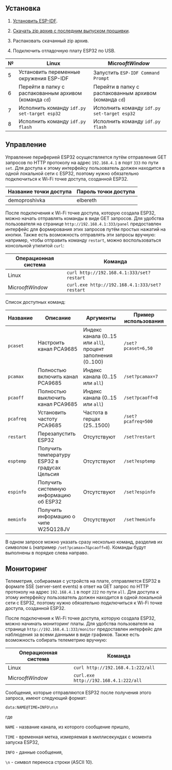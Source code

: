 ## Установка

1. [Установить ESP-IDF](https://docs.espressif.com/projects/esp-idf/en/latest/esp32/get-started).

2. [Скачать zip архив с последним выпуском прошивки](https://github.com/txgk/mcu-playground/releases).

3. Распаковать скачанный zip архив.

4. Подключить отладочную плату ESP32 по USB.

| №  | Linux                                                  | Micro$oft Window$                                      |
|----|--------------------------------------------------------|--------------------------------------------------------|
| 5  | Установить переменные окружения ESP-IDF                | Запустить `ESP-IDF Command Prompt`                     |
| 6  | Перейти в папку с распакованным архивом (команда `cd`) | Перейти в папку с распакованным архивом (команда `cd`) |
| 7  | Исполнить команду `idf.py set-target esp32`            | Исполнить команду `idf.py set-target esp32`            |
| 8  | Исполнить команду `idf.py flash`                       | Исполнить команду `idf.py flash`                       |

## Управление

Управление периферией ESP32 осуществляется путём отправления GET запросов по HTTP протоколу на адрес `192.168.4.1` в порт `333` по пути `set`. Для доступа к этому интерфейсу пользователь должен находится в одной локальной сети с ESP32, поэтому нужно обязательно подключиться к Wi-Fi точке доступа, созданной ESP32.

| Название точки доступа | Пароль точки доступа |
|------------------------|----------------------|
| demoproshivka          | elbereth             |

После подключения к Wi-Fi точке доступа, которую создала ESP32, можно начать отправлять команды в виде GET запросов. Для удобства пользователя на странице `http://192.168.4.1:333/panel` предоставлен интерфейс для формирования этих запросов путём простых нажатий на кнопки. Также есть возможность отправлять эти запросы вручную: например, чтобы отправить команду `restart`, можно воспользоваться консольной утилитой `curl`:

| Операционная система | Команда                                       |
|----------------------|-----------------------------------------------|
| Linux                | `curl http://192.168.4.1:333/set?restart`     |
| Micro$oft Window$    | `curl.exe http://192.168.4.1:333/set?restart` |

Список доступных команд:

| Название  | Описание                                      | Аргументы                                                    | Пример использования      |
|-----------|-----------------------------------------------|--------------------------------------------------------------|---------------------------|
| `pcaset`  | Настроить канал PCA9685                       | Индекс канала (0..15 или `all`), процент заполнения (0..100) | `/set?pcaset=6,50`        |
| `pcamax`  | Полностью включить канал PCA9685              | Индекс канала (0..15 или `all`)                              | `/set?pcamax=7`           |
| `pcaoff`  | Полностью выключить канал PCA9685             | Индекс канала (0..15 или `all`)                              | `/set?pcaoff=8`           |
| `pcafreq` | Установить частоту PCA9685                    | Частота в герцах (25..1500)                                  | `/set?pcafreq=500`        |
| `restart` | Перезапустить ESP32                           | Отсутствуют                                                  | `/set?restart`            |
| `esptemp` | Получить температуру ESP32 в градусах Цельсия | Отсутствуют                                                  | `/set?esptemp`            |
| `espinfo` | Получить системную информацию об ESP32        | Отсутствуют                                                  | `/set?espinfo`            |
| `meminfo` | Получить информацию о чипе W25Q128JV          | Отсутствуют                                                  | `/set?meminfo`            |

В одном запросе можно указать сразу несколько команд, разделив их символом `&` (например `/set?pcamax=7&pcaoff=8`). Команды будут выполнены в порядке слева направо.

## Мониторинг

Телеметрия, собираемая с устройств на плате, отправляется ESP32 в формате SSE (server-sent events) в ответ на GET запрос по HTTP протоколу на адрес `192.168.4.1` в порт `222` по пути `all`. Для доступа к этому интерфейсу пользователь должен находится в одной локальной сети с ESP32, поэтому нужно обязательно подключиться к Wi-Fi точке доступа, созданной ESP32.

После подключения к Wi-Fi точке доступа, которую создала ESP32, можно начинать мониторинг платы. Для удобства пользователя на странице `http://192.168.4.1:333/monitor` предоставлен интерфейс для наблюдения за всеми данными в виде графиков. Также есть возможность собирать телеметрию вручную:

| Операционная система | Команда                               |
|----------------------|---------------------------------------|
| Linux                | `curl http://192.168.4.1:222/all`     |
| Micro$oft Window$    | `curl.exe http://192.168.4.1:222/all` |

Сообщения, которые отправляются ESP32 после получения этого запроса, имеют следующий формат:

```
data:NAME@TIME=INFO\n\n
```

где

`NAME` - название канала, из которого сообщение пришло,

`TIME` - временная метка, измеряемая в миллисекундах с момента запуска ESP32,

`INFO` - данные сообщения,

`\n` - символ переноса строки (ASCII 10).
